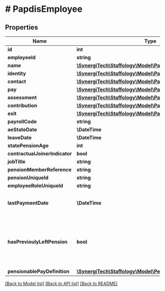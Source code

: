 # # PapdisEmployee

## Properties

Name | Type | Description | Notes
------------ | ------------- | ------------- | -------------
**id** | **int** | [readonly] | [optional]
**employeeId** | **string** | [readonly] | [optional]
**name** | [**\SynergiTech\Staffology\Model\PapdisEmployeeName**](PapdisEmployeeName.md) |  | [optional]
**identity** | [**\SynergiTech\Staffology\Model\PapdisEmployeeIdentity**](PapdisEmployeeIdentity.md) |  | [optional]
**contact** | [**\SynergiTech\Staffology\Model\PapdisEmployeeContact**](PapdisEmployeeContact.md) |  | [optional]
**pay** | [**\SynergiTech\Staffology\Model\PapdisEmployeePay**](PapdisEmployeePay.md) |  | [optional]
**assessment** | [**\SynergiTech\Staffology\Model\PapdisEmployeeAssessment**](PapdisEmployeeAssessment.md) |  | [optional]
**contribution** | [**\SynergiTech\Staffology\Model\PapdisEmployeeContribution**](PapdisEmployeeContribution.md) |  | [optional]
**exit** | [**\SynergiTech\Staffology\Model\PapdisEmployeeExit**](PapdisEmployeeExit.md) |  | [optional]
**payrollCode** | **string** | [readonly] | [optional]
**aeStateDate** | **\DateTime** |  | [optional]
**leaveDate** | **\DateTime** |  | [optional]
**statePensionAge** | **int** |  | [optional]
**contractualJoinerIndicator** | **bool** |  | [optional]
**jobTitle** | **string** |  | [optional]
**pensionMemberReference** | **string** |  | [optional]
**pensionUniqueId** | **string** |  | [optional]
**employeeRoleUniqueId** | **string** |  | [optional]
**lastPaymentDate** | **\DateTime** | The last time the employee was paid | [optional]
**hasPrevioulyLeftPension** | **bool** | Flag indicating the employee has previously left the pension | [optional]
**pensionablePayDefinition** | [**\SynergiTech\Staffology\Model\PensionablePayDefinition**](PensionablePayDefinition.md) |  | [optional]

[[Back to Model list]](../../README.md#models) [[Back to API list]](../../README.md#endpoints) [[Back to README]](../../README.md)
